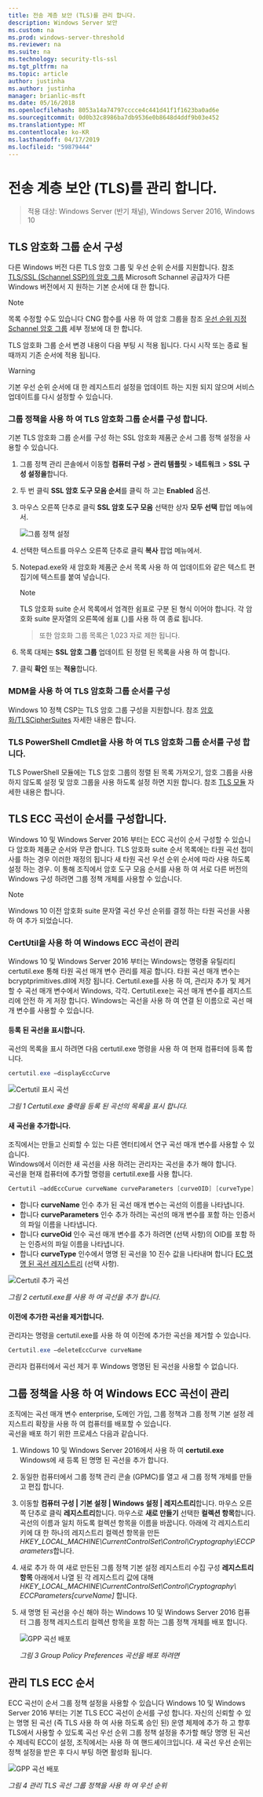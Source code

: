 ```yaml
---
title: 전송 계층 보안 (TLS)를 관리 합니다.
description: Windows Server 보안
ms.custom: na
ms.prod: windows-server-threshold
ms.reviewer: na
ms.suite: na
ms.technology: security-tls-ssl
ms.tgt_pltfrm: na
ms.topic: article
author: justinha
ms.author: justinha
manager: brianlic-msft
ms.date: 05/16/2018
ms.openlocfilehash: 8053a14a74797cccce4c441d41f1f1623ba0ad6e
ms.sourcegitcommit: 0d0b32c8986ba7db9536e0b8648d4ddf9b03e452
ms.translationtype: MT
ms.contentlocale: ko-KR
ms.lasthandoff: 04/17/2019
ms.locfileid: "59879444"
---
```

# <a name="manage-transport-layer-security-tls"></a>전송 계층 보안 (TLS)를 관리 합니다.

>적용 대상: Windows Server (반기 채널), Windows Server 2016, Windows 10

## <a name="configuring-tls-cipher-suite-order"></a>TLS 암호화 그룹 순서 구성

다른 Windows 버전 다른 TLS 암호 그룹 및 우선 순위 순서를 지원합니다. 참조 [TLS/SSL (Schannel SSP)의 암호 그룹](https://msdn.microsoft.com/library/windows/desktop/aa374757.aspx) Microsoft Schannel 공급자가 다른 Windows 버전에서 지 원하는 기본 순서에 대 한 합니다.

> [!NOTE] 
> 목록 수정할 수도 있습니다 CNG 함수를 사용 하 여 암호 그룹을 참조 [우선 순위 지정 Schannel 암호 그룹](https://msdn.microsoft.com/library/windows/desktop/bb870930.aspx) 세부 정보에 대 한 합니다.

TLS 암호화 그룹 순서 변경 내용이 다음 부팅 시 적용 됩니다. 다시 시작 또는 종료 될 때까지 기존 순서에 적용 됩니다.

> [!WARNING] 
> 기본 우선 순위 순서에 대 한 레지스트리 설정을 업데이트 하는 지원 되지 않으며 서비스 업데이트를 다시 설정할 수 있습니다. 

### <a name="configuring-tls-cipher-suite-order-by-using-group-policy"></a>그룹 정책을 사용 하 여 TLS 암호화 그룹 순서를 구성 합니다.

기본 TLS 암호화 그룹 순서를 구성 하는 SSL 암호화 제품군 순서 그룹 정책 설정을 사용할 수 있습니다.

1.  그룹 정책 관리 콘솔에서 이동할 **컴퓨터 구성** > **관리 템플릿** > **네트워크**  >  **SSL 구성 설정을**합니다.
2.  두 번 클릭 **SSL 암호 도구 모음 순서**를 클릭 하 고는 **Enabled** 옵션.
3.  마우스 오른쪽 단추로 클릭 **SSL 암호 도구 모음** 선택한 상자 **모두 선택** 팝업 메뉴에서.

    ![그룹 정책 설정](../media/Transport-Layer-Security-protocol/ssl-cipher-suite-order-gp-setting.png)

4.  선택한 텍스트를 마우스 오른쪽 단추로 클릭 **복사** 팝업 메뉴에서.
5.  Notepad.exe와 새 암호화 제품군 순서 목록 사용 하 여 업데이트와 같은 텍스트 편집기에 텍스트를 붙여 넣습니다.

    > [!NOTE]
    > TLS 암호화 suite 순서 목록에서 엄격한 쉼표로 구분 된 형식 이어야 합니다. 각 암호화 suite 문자열의 오른쪽에 쉼표 (,)를 사용 하 여 종료 됩니다. 

    > 또한 암호화 그룹 목록은 1,023 자로 제한 됩니다.

6.  목록 대체는 **SSL 암호 그룹** 업데이트 된 정렬 된 목록을 사용 하 여 합니다.
7.  클릭 **확인** 또는 **적용**합니다.

### <a name="configuring-tls-cipher-suite-order-by-using-mdm"></a>MDM을 사용 하 여 TLS 암호화 그룹 순서를 구성

Windows 10 정책 CSP는 TLS 암호 그룹 구성을 지원합니다. 참조 [암호화/TLSCipherSuites](https://msdn.microsoft.com/windows/hardware/commercialize/customize/mdm/policy-configuration-service-provider#cryptography-tlsciphersuites) 자세한 내용은 합니다.

### <a name="configuring-tls-cipher-suite-order-by-using-tls-powershell-cmdlets"></a>TLS PowerShell Cmdlet을 사용 하 여 TLS 암호화 그룹 순서를 구성 합니다.

TLS PowerShell 모듈에는 TLS 암호 그룹의 정렬 된 목록 가져오기, 암호 그룹을 사용 하지 않도록 설정 및 암호 그룹을 사용 하도록 설정 하면 지원 합니다. 참조 [TLS 모듈](https://technet.microsoft.com/itpro/powershell/windows/tls/tls) 자세한 내용은 합니다.

## <a name="configuring-tls-ecc-curve-order"></a>TLS ECC 곡선이 순서를 구성합니다. 

Windows 10 및 Windows Server 2016 부터는 ECC 곡선이 순서 구성할 수 있습니다 암호화 제품군 순서와 무관 합니다. TLS 암호화 suite 순서 목록에는 타원 곡선 접미사를 하는 경우 이러한 재정의 됩니다 새 타원 곡선 우선 순위 순서에 따라 사용 하도록 설정 하는 경우. 이 통해 조직에서 암호 도구 모음 순서를 사용 하 여 서로 다른 버전의 Windows 구성 하려면 그룹 정책 개체를 사용할 수 있습니다.

> [!NOTE]
> Windows 10 이전 암호화 suite 문자열 곡선 우선 순위를 결정 하는 타원 곡선을 사용 하 여 추가 되었습니다.

### <a name="managing-windows-ecc-curves-using-certutil"></a>CertUtil을 사용 하 여 Windows ECC 곡선이 관리

Windows 10 및 Windows Server 2016 부터는 Windows는 명령줄 유틸리티 certutil.exe 통해 타원 곡선 매개 변수 관리를 제공 합니다. 타원 곡선 매개 변수는 bcryptprimitives.dll에 저장 됩니다. Certutil.exe를 사용 하 여, 관리자 추가 및 제거할 수 곡선 매개 변수에서 Windows, 각각. Certutil.exe는 곡선 매개 변수를 레지스트리에 안전 하 게 저장 합니다. Windows는 곡선을 사용 하 여 연결 된 이름으로 곡선 매개 변수를 사용할 수 있습니다.    

#### <a name="displaying-registered-curves"></a>등록 된 곡선을 표시합니다.

곡선의 목록을 표시 하려면 다음 certutil.exe 명령을 사용 하 여 현재 컴퓨터에 등록 합니다.

```powershell
certutil.exe –displayEccCurve
```

![Certutil 표시 곡선](../media/Transport-Layer-Security-protocol/certutil-display-curves.png)

*그림 1 Certutil.exe 출력을 등록 된 곡선의 목록을 표시 합니다.*

#### <a name="adding-a-new-curve"></a>새 곡선을 추가합니다.

조직에서는 만들고 신뢰할 수 있는 다른 엔터티에서 연구 곡선 매개 변수를 사용할 수 있습니다.  
Windows에서 이러한 새 곡선을 사용 하려는 관리자는 곡선을 추가 해야 합니다.  
곡선을 현재 컴퓨터에 추가할 명령을 certutil.exe를 사용 합니다.

```powershell
Certutil —addEccCurue curveName curveParameters [curveOID] [curveType]
```

- 합니다 **curveName** 인수 추가 된 곡선 매개 변수는 곡선의 이름을 나타냅니다.
- 합니다 **curveParameters** 인수 추가 하려는 곡선의 매개 변수를 포함 하는 인증서의 파일 이름을 나타냅니다.
- 합니다 **curveOid** 인수 곡선 매개 변수를 추가 하려면 (선택 사항)의 OID를 포함 하는 인증서의 파일 이름을 나타냅니다.
- 합니다 **curveType** 인수에서 명명 된 곡선을 10 진수 값을 나타내며 합니다 [EC 명명 된 곡선 레지스트리](http://www.iana.org/assignments/tls-parameters/tls-parameters.xhtml#tls-parameters-8) (선택 사항).

![Certutil 추가 곡선](../media/Transport-Layer-Security-protocol/certutil-add-curves.png)

*그림 2 certutil.exe를 사용 하 여 곡선을 추가 합니다.*

#### <a name="removing-a-previously-added-curve"></a>이전에 추가한 곡선을 제거합니다.

관리자는 명령을 certutil.exe를 사용 하 여 이전에 추가한 곡선을 제거할 수 있습니다.

```powershell
Certutil.exe –deleteEccCurve curveName
```

관리자 컴퓨터에서 곡선 제거 후 Windows 명명된 된 곡선을 사용할 수 없습니다.

## <a name="managing-windows-ecc-curves-using-group-policy"></a>그룹 정책을 사용 하 여 Windows ECC 곡선이 관리

조직에는 곡선 매개 변수 enterprise, 도메인 가입, 그룹 정책과 그룹 정책 기본 설정 레지스트리 확장을 사용 하 여 컴퓨터를 배포할 수 있습니다.  
곡선을 배포 하기 위한 프로세스 다음과 같습니다.

1.  Windows 10 및 Windows Server 2016에서 사용 하 여 **certutil.exe** Windows에 새 등록 된 명명 된 곡선을 추가 합니다.
2.  동일한 컴퓨터에서 그룹 정책 관리 콘솔 (GPMC)를 열고 새 그룹 정책 개체를 만들고 편집 합니다.
3.  이동할 **컴퓨터 구성 | 기본 설정 | Windows 설정 | 레지스트리**합니다.  마우스 오른쪽 단추로 클릭 **레지스트리**합니다. 마우스로 **새로 만들기** 선택한 **컬렉션 항목**합니다. 곡선의 이름과 일치 하도록 컬렉션 항목을 이름을 바꿉니다. 아래에 각 레지스트리 키에 대 한 하나의 레지스트리 컬렉션 항목을 만든 *HKEY_LOCAL_MACHINE\CurrentControlSet\Control\Cryptography\ECCParameters*합니다.
4.  새로 추가 하 여 새로 만든된 그룹 정책 기본 설정 레지스트리 수집 구성 **레지스트리 항목** 아래에서 나열 된 각 레지스트리 값에 대해 *HKEY_LOCAL_MACHINE\CurrentControlSet\Control\Cryptography\ ECCParameters\[curveName]* 합니다.
5.  새 명명 된 곡선을 수신 해야 하는 Windows 10 및 Windows Server 2016 컴퓨터 그룹 정책 레지스트리 컬렉션 항목을 포함 하는 그룹 정책 개체를 배포 합니다.

    ![GPP 곡선 배포](../media/Transport-Layer-Security-protocol/gpp-distribute-curves.png)

    *그림 3 Group Policy Preferences 곡선을 배포 하려면*

## <a name="managing-tls-ecc-order"></a>관리 TLS ECC 순서

ECC 곡선이 순서 그룹 정책 설정을 사용할 수 있습니다 Windows 10 및 Windows Server 2016 부터는 기본 TLS ECC 곡선이 순서를 구성 합니다. 자신의 신뢰할 수 있는 명명 된 곡선 (즉 TLS 사용 하 여 사용 하도록 승인 된) 운영 체제에 추가 하 고 향후 TLS에서 사용할 수 있도록 곡선 우선 순위 그룹 정책 설정을 추가할 해당 명명 된 곡선 수 제네릭 ECC이 설정, 조직에서는 사용 하 여 핸드셰이크입니다. 새 곡선 우선 순위는 정책 설정을 받은 후 다시 부팅 하면 활성화 됩니다.     

![GPP 곡선 배포](../media/Transport-Layer-Security-protocol/gp-managing-tls-curve-priority-order.png)

*그림 4 관리 TLS 곡선 그룹 정책을 사용 하 여 우선 순위*



